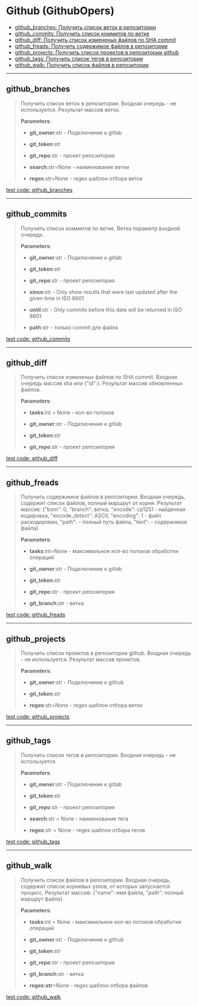 # Github (GithubOpers)

- [github_branches: Получить список веток в репозитории](#github_branches)
- [github_commits: Получить список коммитов по ветке](#github_commits)
- [github_diff: Получить список измененых файлов по SHA commit](#github_diff)
- [github_freads: Получить содержимое файлов в репозитории](#github_freads)
- [github_projects: Получить список проектов в репозитории github](#github_projects)
- [github_tags: Получить список тегов в репозитории](#github_tags)
- [github_walk: Получить список файлов в репозитории](#github_walk)

---

## **github_branches**

>
> Получить список веток в репозитории. Входная очередь - не используется. Результат массив веток.
>
> **Parameters**:
>
> - **git_owner**:str - Подключение к gitlab
>
> - **git_token**:str
>
> - **git_repo**:str - проект репозитория
>
> - **search**:str=None - наименование ветки
>
> - **regex**:str=None - regex шаблон отбора веток

[test code: github_branches](/tests/main/test_github_branches.py)

---

## **github_commits**

>
> Получить список коммитов по ветке. Ветка параметр входной очереди.
>
> **Parameters**:
>
> - **git_owner**:str - Подключение к gitlab
>
> - **git_token**:str
>
> - **git_repo**:str - проект репозитория
>
> - **since**:str - Only show results that were last updated after the given time in ISO 8601
>
> - **until**:str - Only commits before this date will be returned in ISO 8601
>
> - **path**:str - только commit для файла

[test code: github_commits](/tests/main/test_github_commits.py)

---

## **github_diff**

>
> Получить список измененых файлов по SHA commit. Входная очередь массив sha или {"id":}. Результат массив обновленных файлов.
>
> **Parameters**:
>
> - **tasks**:int = None - кол-во потоков
>
> - **git_owner**:str - Подключение к gitlab
>
> - **git_token**:str
>
> - **git_repo**:str - проект репозитория

[test code: github_diff](/tests/main/test_github_diff.py)

---

## **github_freads**

>
> Получить содержимое файлов в репозитории. Входная очередь, содержит список файлов, полный маршрут от корня. Результат массив: {"bom": 0, "branch": ветка, "encode": cp1251 - найденная кодировка, "encode_detect": ASCII, "encoding": 1 - файл раскодирован, "path": - полный путь файла, "text": - содержимое файла}
>
> **Parameters**:
>
> - **tasks**:int=None - максимальное кол-во потоков обработки операций
>
> - **git_owner**:str - Подключение к gitlab
>
> - **git_token**:str
>
> - **git_repo**:str - проект репозитория
>
> - **git_branch**:str - ветка

[test code: github_freads](/tests/main/test_github_freads.py)

---

## **github_projects**

>
> Получить список проектов в репозитории github. Входная очередь - не используется. Результат массив проектов.
>
> **Parameters**:
>
> - **git_owner**:str - Подключение к github
>
> - **git_token**:str
>
> - **regex**:str=None - regex шаблон отбора веток

[test code: github_projects](/tests/main/test_github_projects.py)

---

## **github_tags**

>
> Получить список тегов в репозитории. Входная очередь - не используется.
>
> **Parameters**:
>
> - **git_owner**:str - Подключение к gitlab
>
> - **git_token**:str
>
> - **git_repo**:str - проект репозитория
>
> - **search**:str = None - наименование тега
>
> - **regex**:str = None - regex шаблон отбора тегов

[test code: github_tags](/tests/main/test_github_tags.py)

---

## **github_walk**

>
> Получить список файлов в репозитории. Входная очередь, содержит список корневых узлов, от которых запускается процесс. Результат массив: {"name": имя файла, "path": полный маршрут файла}
>
> **Parameters**:
>
> - **tasks**:int = None - максимальное кол-во потоков обработки операций
>
> - **git_owner**:str - Подключение к github
>
> - **git_token**:str
>
> - **git_repo**:str - проект репозитория
>
> - **git_branch**:str - ветка
>
> - **regex:str**=None - regex шаблон отбора файлов

[test code: github_walk](/tests/main/test_github_walk.py)
